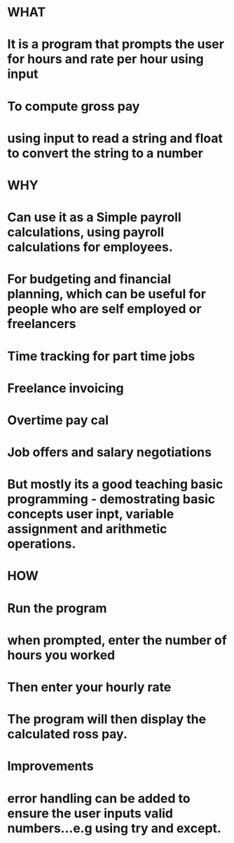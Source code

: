 # WHAT 
# It is a program that prompts the user for hours and rate per hour using input
# To compute gross pay
# using input to read a string and float to convert the string to a number

# WHY 
# Can use it as a Simple payroll calculations, using payroll calculations for employees.
# For budgeting and financial planning, which can be useful for people who are self employed or freelancers
# Time tracking for part time jobs
# Freelance invoicing
# Overtime pay cal
# Job offers and salary negotiations
# But mostly its a good teaching basic programming - demostrating basic concepts user inpt, variable assignment and arithmetic operations.

# HOW
# Run the program
# when prompted, enter the number of hours you worked
# Then enter your hourly rate
# The program will then display the calculated ross pay.

# Improvements 
# error handling can be added to ensure the user inputs valid numbers...e.g using try and except.
